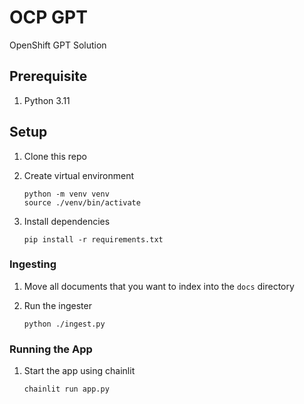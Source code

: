# OCP GPT

OpenShift GPT Solution

## Prerequisite

1. Python 3.11

## Setup

1. Clone this repo

2. Create virtual environment

    ```shell
    python -m venv venv
    source ./venv/bin/activate
    ```

3. Install dependencies

    ```shell
    pip install -r requirements.txt
    ```

### Ingesting

1. Move all documents that you want to index into the `docs` directory

2. Run the ingester

   ```shell
   python ./ingest.py
   ```

### Running the App

1. Start the app using chainlit

    ```shell
    chainlit run app.py
    ```
